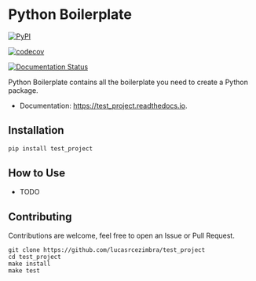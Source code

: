 # Python Boilerplate


[![PyPI](https://img.shields.io/pypi/v/test_project.svg)](https://pypi.python.org/pypi/test_project)

[![codecov](https://codecov.io/gh/lucasrcezimbra/test_project/graph/badge.svg)](https://codecov.io/gh/lucasrcezimbra/test_project)

[![Documentation Status](https://readthedocs.org/projects/test_project/badge/?version=latest)](https://test-project.readthedocs.io/en/latest/?version=latest)

Python Boilerplate contains all the boilerplate you need to create a Python package.


* Documentation: https://test_project.readthedocs.io.


## Installation

```bash
pip install test_project
```




## How to Use

- TODO


## Contributing

Contributions are welcome, feel free to open an Issue or Pull Request.

```
git clone https://github.com/lucasrcezimbra/test_project
cd test_project
make install
make test
```
